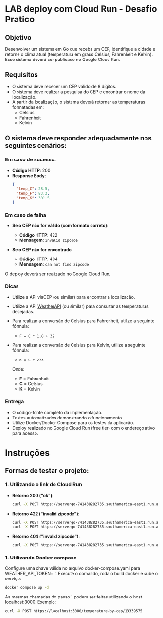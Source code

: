 # LAB deploy com Cloud Run - Desafio Pratico

## Objetivo

Desenvolver um sistema em Go que receba um CEP, identifique a cidade e retorne o clima atual (temperatura em graus Celsius, Fahrenheit e Kelvin). Esse sistema deverá ser publicado no Google Cloud Run.

## Requisitos

- O sistema deve receber um CEP válido de 8 dígitos.
- O sistema deve realizar a pesquisa do CEP e encontrar o nome da localização.
- A partir da localização, o sistema deverá retornar as temperaturas formatadas em:
  - Celsius
  - Fahrenheit
  - Kelvin

## O sistema deve responder adequadamente nos seguintes cenários:

### Em caso de sucesso:
- **Código HTTP**: 200
- **Response Body**:
  ```json
  {
    "temp_C": 28.5,
    "temp_F": 83.3,
    "temp_K": 301.5
  }

### Em caso de falha

- **Se o CEP não for válido (com formato correto)**:
  - **Código HTTP**: 422
  - **Mensagem**: `invalid zipcode`

- **Se o CEP não for encontrado**:
  - **Código HTTP**: 404
  - **Mensagem**: `can not find zipcode`

O deploy deverá ser realizado no Google Cloud Run.

### Dicas

- Utilize a API [viaCEP](https://viacep.com.br/) (ou similar) para encontrar a localização.
- Utilize a API [WeatherAPI](https://www.weatherapi.com/) (ou similar) para consultar as temperaturas desejadas.
- Para realizar a conversão de Celsius para Fahrenheit, utilize a seguinte fórmula:
  - `F = C * 1,8 + 32`
- Para realizar a conversão de Celsius para Kelvin, utilize a seguinte fórmula:
  - `K = C + 273`

  Onde:
  - **F** = Fahrenheit
  - **C** = Celsius
  - **K** = Kelvin

### Entrega

- O código-fonte completo da implementação.
- Testes automatizados demonstrando o funcionamento.
- Utilize Docker/Docker Compose para os testes da aplicação.
- Deploy realizado no Google Cloud Run (free tier) com o endereço ativo para acesso.

# Instruções

## Formas de testar o projeto:

### 1. Utilizando o link do Cloud Run

- **Retorno 200 ("ok")**:
  ```bash
  curl -X POST https://servergo-741438282735.southamerica-east1.run.app/temperature-by-cep/13339575
  ```

- **Retorno 422 ("invalid zipcode")**:
  ```bash
  curl -X POST https://servergo-741438282735.southamerica-east1.run.app/temperature-by-cep/aaaaaa
  curl -X POST https://servergo-741438282735.southamerica-east1.run.app/temperature-by-cep/1000
  ```

- **Retorno 404 ("invalid zipcode")**:
  ```bash
  curl -X POST https://servergo-741438282735.southamerica-east1.run.app/temperature-by-cep/10000000
  ```

### 1. Utilizando Docker compose

Configure uma chave válida no arquivo docker-compose.yaml para WEATHER_API_TOKEN=''.
Execute o comando, roda o build docker e sube o serviço:
  ```bash
  docker compose up -d
  ```
As mesmas chamadas do passo 1 podem ser feitas utilizando o host localhost:3000. Exemplo:
  ```bash
  curl -X POST https://localhost:3000/temperature-by-cep/13339575
  ```


